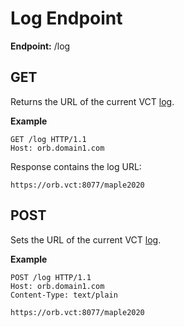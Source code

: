 # Log Endpoint

**Endpoint:** /log

## GET

Returns the URL of the current VCT [log](../vct/log.html#log-configuration).

**Example**

```
GET /log HTTP/1.1
Host: orb.domain1.com
```

Response contains the log URL:

```text
https://orb.vct:8077/maple2020
```

## POST

Sets the URL of the current VCT [log](../vct/log.html#log-configuration).

**Example**

```text
POST /log HTTP/1.1
Host: orb.domain1.com
Content-Type: text/plain

https://orb.vct:8077/maple2020
```
